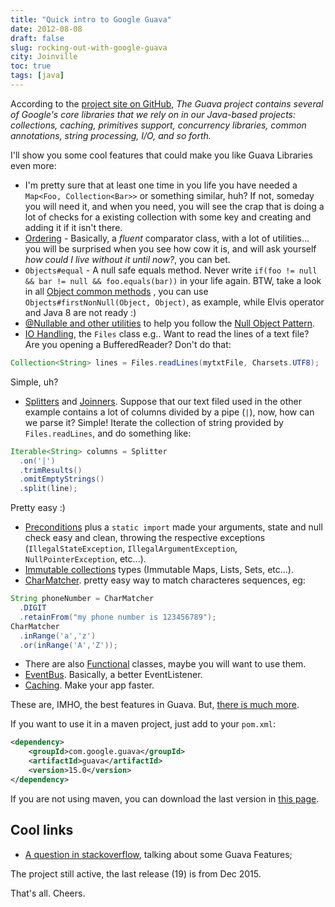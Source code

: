 ```yaml
---
title: "Quick intro to Google Guava"
date: 2012-08-08
draft: false
slug: rocking-out-with-google-guava
city: Joinville
toc: true
tags: [java]
---
```


According to the [project site on GitHub](https://github.com/google/guava), *The Guava project contains several of Google's core libraries that we rely on in our Java-based projects: collections, caching, primitives support, concurrency libraries, common annotations, string processing, I/O, and so forth.*

I'll show you some cool features that could make you like Guava Libraries even more:

- I'm pretty sure that at least one time in you life you have needed a `Map<Foo, Collection<Bar>>` or something similar, huh? If not, someday you will need it, and when you need, you will see the crap that is doing a lot of checks for a existing collection with some key and creating and adding it if it isn't there.
- [Ordering](https://github.com/google/guava/wiki/OrderingExplained) - Basically, a *fluent* comparator class, with a lot of utilities... you will be surprised when you see how cow it is, and will ask yourself *how could I live without it until now?*, you can bet.
- `Objects#equal` - A null safe equals method. Never write `if(foo != null && bar != null && foo.equals(bar))` in your life again. BTW, take a look in all [Object common methods](https://github.com/google/guava/wiki/CommonObjectUtilitiesExplained) , you can use `Objects#firstNonNull(Object, Object)`, as example, while Elvis operator and Java 8 are not ready :)
- [@Nullable and other utilities](https://github.com/google/guava/wiki/UsingAndAvoidingNullExplained) to help you follow the [Null Object Pattern](http://en.wikipedia.org/wiki/Null_Object_pattern#Java).
- [IO Handling](https://github.com/google/guava/wiki/IOExplained), the `Files` class e.g.. Want to read the lines of a text file? Are you opening a BufferedReader? Don't do that:
```java
Collection<String> lines = Files.readLines(mytxtFile, Charsets.UTF8);
```

Simple, uh?

- [Splitters](https://github.com/google/guava/wiki/StringsExplained#splitter) and [Joinners](https://github.com/google/guava/wiki/StringsExplained#joiner). Suppose that our text filed used in the other example contains a lot of columns divided by a pipe (`|`), now, how can we parse it? Simple! Iterate the collection of string provided by `Files.readLines`, and do something like:
```java
Iterable<String> columns = Splitter
  .on('|')
  .trimResults()
  .omitEmptyStrings()
  .split(line);
```

Pretty easy :)

- [Preconditions](https://github.com/google/guava/wiki/PreconditionsExplained) plus a `static import` made your arguments, state and null check easy and clean, throwing the respective exceptions (`IllegalStateException`, `IllegalArgumentException`, `NullPointerException`, etc...).
- [Immutable collections](https://github.com/google/guava/wiki/ImmutableCollectionsExplained) types (Immutable Maps, Lists, Sets, etc...).
- [CharMatcher](https://github.com/google/guava/wiki/StringsExplained#charmatcher). pretty easy way to match characteres sequences, eg:
```java
String phoneNumber = CharMatcher
  .DIGIT
  .retainFrom("my phone number is 123456789");
CharMatcher
  .inRange('a','z')
  .or(inRange('A','Z'));
```
- There are also [Functional](https://github.com/google/guava/wiki/FunctionalExplained) classes, maybe you will want to use them.
- [EventBus](https://github.com/google/guava/wiki/EventBusExplained). Basically, a better EventListener.
- [Caching](https://github.com/google/guava/wiki/CachesExplained). Make your app faster.

These are, IMHO, the best features in Guava. But, [there is much more](https://github.com/google/guava/wiki).

If you want to use it in a maven project, just add to your `pom.xml`:

```xml
<dependency>
	<groupId>com.google.guava</groupId>
	<artifactId>guava</artifactId>
	<version>15.0</version>
</dependency>
```

If you are not using maven, you can download the last version in [this page](https://github.com/google/guava).

## Cool links

- [A question in stackoverflow](http://stackoverflow.com/questions/3759440/the-guava-library-for-java-what-are-its-most-useful-and-or-hidden-features#_=_), talking about some Guava Features;

The project still active, the last release (19) is from Dec 2015.

That's all. Cheers.
